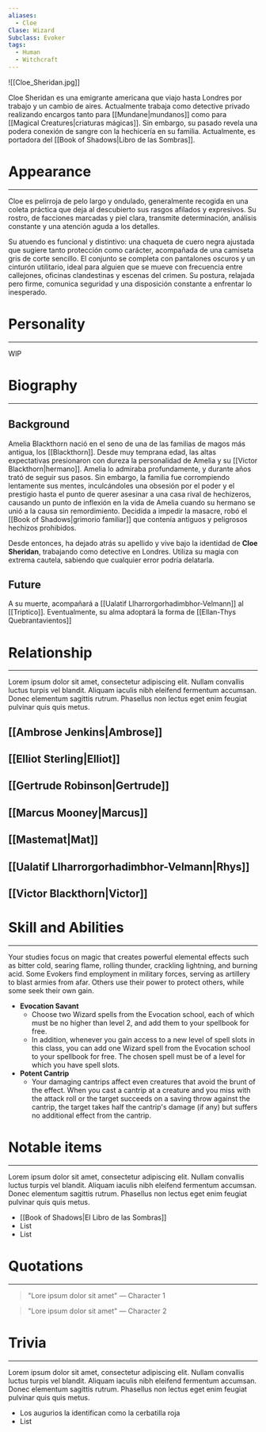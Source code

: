 ```yaml
---
aliases:
  - Cloe
Clase: Wizard
Subclass: Evoker
tags:
  - Human
  - Witchcraft
---
```

![[Cloe_Sheridan.jpg]]

Cloe Sheridan es una emigrante americana que viajo hasta Londres por trabajo y un cambio de aires. Actualmente trabaja como detective privado realizando encargos tanto para [[Mundane|mundanos]] como para [[Magical Creatures|criaturas mágicas]]. Sin embargo, su pasado revela una podera conexión de sangre con la hechicería en su familia. Actualmente, es portadora del [[Book of Shadows|Libro de las Sombras]].

# Appearance
---
Cloe es pelirroja de pelo largo y ondulado, generalmente recogida en una coleta práctica que deja al descubierto sus rasgos afilados y expresivos. Su rostro, de facciones marcadas y piel clara, transmite determinación, análisis constante y una atención aguda a los detalles.

Su atuendo es funcional y distintivo: una chaqueta de cuero negra ajustada que sugiere tanto protección como carácter, acompañada de una camiseta gris de corte sencillo. El conjunto se completa con pantalones oscuros y un cinturón utilitario, ideal para alguien que se mueve con frecuencia entre callejones, oficinas clandestinas y escenas del crimen. Su postura, relajada pero firme, comunica seguridad y una disposición constante a enfrentar lo inesperado.
# Personality
---
WIP
# Biography
---
## Background

Amelia Blackthorn nació en el seno de una de las familias de magos más antigua, los [[Blackthorn]]. Desde muy temprana edad, las altas expectativas presionaron con dureza la personalidad de Amelia y su [[Victor Blackthorn|hermano]]. Amelia lo admiraba profundamente, y durante años trató de seguir sus pasos. Sin embargo, la familia fue corrompiendo lentamente sus mentes, inculcándoles una obsesión por el poder y el prestigio hasta el punto de querer asesinar a una casa rival de hechizeros, causando un punto de inflexión en la vida de Amelia cuando su hermano se unió a la causa sin remordimiento. Decidida a impedir la masacre, robó el [[Book of Shadows|grimorio familiar]] que contenía antiguos y peligrosos hechizos prohibidos.

Desde entonces, ha dejado atrás su apellido y vive bajo la identidad de **Cloe Sheridan**, trabajando como detective en Londres. Utiliza su magia con extrema cautela, sabiendo que cualquier error podría delatarla.
## Future

A su muerte, acompañará a [[Ualatif Llharrorgorhadimbhor-Velmann]] al [[Triptico]]. Eventualmente, su alma adoptará la forma de [[Ellan-Thys Quebrantavientos]]
# Relationship
---
Lorem ipsum dolor sit amet, consectetur adipiscing elit. Nullam convallis luctus turpis vel blandit. Aliquam iaculis nibh eleifend fermentum accumsan. Donec elementum sagittis rutrum. Phasellus non lectus eget enim feugiat pulvinar quis quis metus.

## [[Ambrose Jenkins|Ambrose]]

## [[Elliot Sterling|Elliot]]

## [[Gertrude Robinson|Gertrude]]

## [[Marcus Mooney|Marcus]]

## [[Mastemat|Mat]]
## [[Ualatif Llharrorgorhadimbhor-Velmann|Rhys]]

## [[Victor Blackthorn|Victor]]

# Skill and Abilities
---
Your studies focus on magic that creates powerful elemental effects such as bitter cold, searing flame, rolling thunder, crackling lightning, and burning acid. Some Evokers find employment in military forces, serving as artillery to blast armies from afar. Others use their power to protect others, while some seek their own gain.

- **Evocation Savant**
	- Choose two Wizard spells from the Evocation school, each of which must be no higher than level 2, and add them to your spellbook for free.
	- In addition, whenever you gain access to a new level of spell slots in this class, you can add one Wizard spell from the Evocation school to your spellbook for free. The chosen spell must be of a level for which you have spell slots.
- **Potent Cantrip**
	- Your damaging cantrips affect even creatures that avoid the brunt of the effect. When you cast a cantrip at a creature and you miss with the attack roll or the target succeeds on a saving throw against the cantrip, the target takes half the cantrip's damage (if any) but suffers no additional effect from the cantrip.
# Notable items
---
Lorem ipsum dolor sit amet, consectetur adipiscing elit. Nullam convallis luctus turpis vel blandit. Aliquam iaculis nibh eleifend fermentum accumsan. Donec elementum sagittis rutrum. Phasellus non lectus eget enim feugiat pulvinar quis quis metus.

- [[Book of Shadows|El Libro de las Sombras]]
- List
- List
# Quotations
---
>"Lore ipsum dolor sit amet" — Character 1

>"Lore ipsum dolor sit amet" — Character 2

# Trivia
---
Lorem ipsum dolor sit amet, consectetur adipiscing elit. Nullam convallis luctus turpis vel blandit. Aliquam iaculis nibh eleifend fermentum accumsan. Donec elementum sagittis rutrum. Phasellus non lectus eget enim feugiat pulvinar quis quis metus.

- Los augurios la identifican como la cerbatilla roja
- List